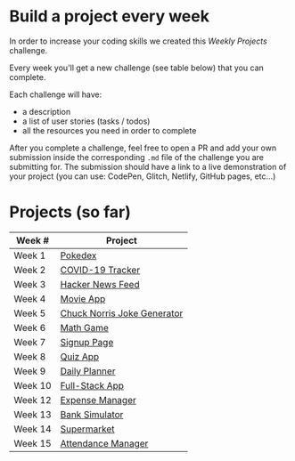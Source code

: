 # Build a project every week

In order to increase your coding skills we created this _Weekly Projects_ challenge.

Every week you'll get a new challenge (see table below) that you can complete.

Each challenge will have:

- a description
- a list of user stories (tasks / todos)
- all the resources you need in order to complete

After you complete a challenge, feel free to open a PR and add your own submission inside the corresponding `.md` file of the challenge you are submitting for. The submission should have a link to a live demonstration of your project (you can use: CodePen, Glitch, Netlify, GitHub pages, etc...)

# Projects (so far)

| Week # | Project                                        |
| ------ | ---------------------------------------------- |
| Week 1 | [Pokedex](/projects/Week%201%20-%20Pokedex.md) |
| Week 2 | [COVID-19 Tracker](/projects/Week%202%20-%20COVID-19.md) |
| Week 3 | [Hacker News Feed](/projects/Week%203%20-%20Hacker%20News%20Feed.md) |
| Week 4 | [Movie App](/projects/Week%204%20-%20Movie%20App.md) |
| Week 5 | [Chuck Norris Joke Generator](/projects/Week%205%20-%20Chuck%20Norris%20App.md) |
| Week 6 | [Math Game](/projects/Week%206%20-%20Math%20Game.md) |
| Week 7 | [Signup Page](/projects/Week%207%20-%20Signup%20Page.md) |
| Week 8 | [Quiz App](/projects/Week%208%20-%20Quiz%20App.md) |
| Week 9 | [Daily Planner](/projects/Week%209%20-%20Daily%20Planner.md) |
| Week 10 | [Full-Stack App](/projects/Week%2010%20-%20Full-Stack%20App.md) |
| Week 12 | [Expense Manager](/projects/Week%207%20-%20Expense%20Manager.md) |
| Week 13 | [Bank Simulator](/projects/Week%207%20-%20Bank%20Simulator.md) |
| Week 14 | [Supermarket](/projects/Week%207%20-%20Supermarket.md) |
| Week 15 | [Attendance Manager](/projects/Week%207%20-%20Attendence%20Manager.md) |
